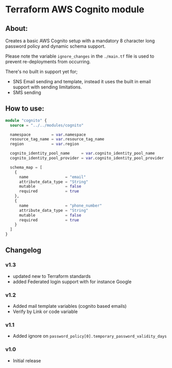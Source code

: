 # Terraform AWS Cognito module

## About:

Creates a basic AWS Cognito setup with a mandatory 8 character long password policy and dynamic schema support.

Please note the variable ```ignore_changes``` in the ```./main.tf``` file is used to prevent re-deployments from occurring. 

There's no built in support yet for;

- SNS Email sending and template, instead it uses the built in email support with sending limitations.
- SMS sending

## How to use:

```terraform
module "cognito" {
  source = "../../modules/cognito"

  namespace         = var.namespace
  resource_tag_name = var.resource_tag_name
  region            = var.region

  cognito_identity_pool_name     = var.cognito_identity_pool_name
  cognito_identity_pool_provider = var.cognito_identity_pool_provider

  schema_map = [
    {
      name                = "email"
      attribute_data_type = "String"
      mutable             = false
      required            = true
    },
    {
      name                = "phone_number"
      attribute_data_type = "String"
      mutable             = false
      required            = true
    }
  ]
}
```

## Changelog

### v1.3
  - updated new to Terraform standards
  - added Federated login support with for instance Google

### v1.2
 - Added mail template variables (cognito based emails)
 - Verify by Link or code variable

### v1.1
 - Added ignore on ``password_policy[0].temporary_password_validity_days``
 
### v1.0
 - Initial release
